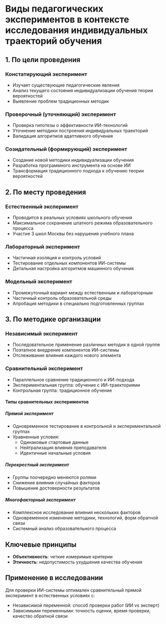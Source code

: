 # Виды педагогических экспериментов в контексте исследования индивидуальных траекторий обучения

## 1. По цели проведения

### Констатирующий эксперимент
- Изучает существующие педагогические явления
- Анализ текущего состояния индивидуализации обучения теории вероятностей
- Выявление проблем традиционных методик

### Проверочный (уточняющий) эксперимент
- Проверка гипотезы о эффективности ИИ-технологий
- Уточнение методики построения индивидуальных траекторий
- Валидация алгоритмов адаптивного обучения

### Созидательный (формирующий) эксперимент
- Создание новой методики индивидуализации обучения
- Разработка программного инструмента на основе ИИ
- Трансформация традиционного подхода к обучению теории вероятностей

## 2. По месту проведения

### Естественный эксперимент
- Проводится в реальных условиях школьного обучения
- Максимальное сохранение штатного режима образовательного процесса
- Участие 3 школ Москвы без нарушения учебного плана

### Лабораторный эксперимент
- Частичная изоляция и контроль условий
- Тестирование отдельных компонентов ИИ-системы
- Детальная настройка алгоритмов машинного обучения

### Модельный эксперимент
- Промежуточный вариант между естественным и лабораторным
- Частичный контроль образовательной среды
- Апробация методики в специально подготовленных группах

## 3. По методике организации

### Независимый эксперимент
- Последовательное применение различных методик в одной группе
- Поэтапное внедрение компонентов ИИ-системы
- Отслеживание влияния каждого нового элемента

### Сравнительный эксперимент
- Параллельное сравнение традиционного и ИИ-подхода
- Экспериментальная группа: обучение с ИИ-траекториями
- Контрольная группа: традиционное обучение

#### Типы сравнительных экспериментов

##### Прямой эксперимент
- Одновременное тестирование в контрольной и экспериментальной группах
- Уравненные условия:
  * Одинаковые стартовые данные
  * Нейтрализация влияния преподавателя
  * Идентичные начальные условия

##### Перекрестный эксперимент
- Группы поочередно меняются ролями
- Снижение влияния случайных факторов
- Повышение достоверности результатов

##### Многофакторный эксперимент
- Комплексное исследование влияния нескольких факторов
- Одновременное изменение методики, технологий, форм обратной связи
- Системный анализ образовательного процесса

## Ключевые принципы

- **Объективность**: четкие измеримые критерии
- **Этичность**: недопустимость ухудшения качества обучения

## Применение в исследовании

Для проверки ИИ-системы оптимален сравнительный прямой эксперимент в естественных условиях с:
- Независимой переменной: способ проверки работ (ИИ vs эксперт)
- Зависимыми переменными: точность оценки, время проверки, качество обратной связи